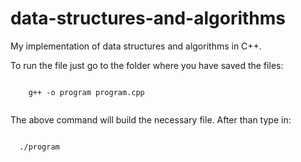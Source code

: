 # data-structures-and-algorithms
<body>
  My implementation of data structures and algorithms in C++.

  To run the file just go to the folder where you have saved the files:

  <code>
    g++ -o program program.cpp
  </code>

  <p>The above command will build the necessary file. After than type in:</p>

  <code>
  ./program
  </code>
 </body>

